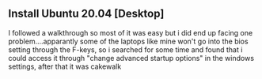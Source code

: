 ## Install Ubuntu 20.04 [Desktop]
I followed a walkthrough so most of it was easy but i did end up facing one problem....apparantly some of the laptops like mine won't go into the bios setting through the F-keys, so i searched for some time and found that i could access it through "change advanced startup options" in the windows settings, after that it was cakewalk
